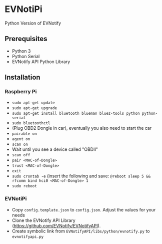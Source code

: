# EVNotiPi
Python Version of EVNotify

## Prerequisites
- Python 3
- Python Serial
- EVNotify API Python Library

## Installation
### Raspberry Pi
- `sudo apt-get update`
- `sudo apt-get upgrade`
- `sudo apt-get install bluetooth blueman bluez-tools python python-serial`
- `sudo bluetoothctl`
- (Plug OBD2 Dongle in car), eventually you also need to start the car
- `pairable on`
- `agent on`
- `scan on`
- Wait until you see a device called "OBDII"
- `scan off`
- `pair <MAC-of-Dongle>`
- `trust <MAC-of-Dongle>`
- `exit`
- `sudo crontab -e` (insert the following and save: `@reboot sleep 5 && rfcomm bind hci0 <MAC-of-Dongle> 1`
- `sudo reboot`
### EVNotiPi
- Copy `config.template.json` to `config.json`. Adjust the values for your needs
- Clone the EVNotify API Library (https://github.com/EVNotify/EVNotifyAPI).
- Create symbolic link from `EVNotifyAPI/libs/python/evnotify.py` to `evnotifyapi.py`
